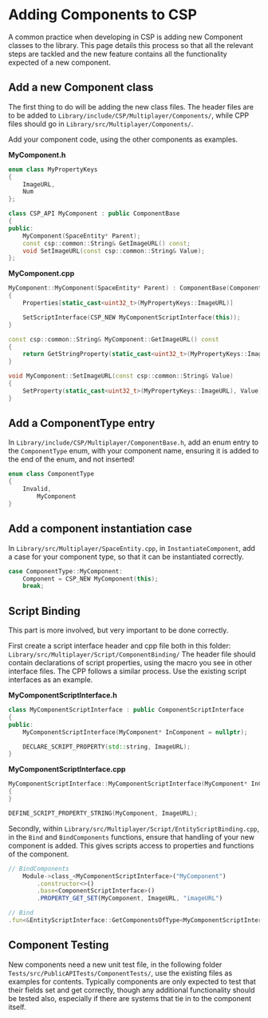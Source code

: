 # Adding Components to CSP
A common practice when developing in CSP is adding new Component classes to the library. This page details this process so that all the relevant steps are tackled and the new feature contains all the functionality expected of a new component.

## Add a new Component class
The first thing to do will be adding the new class files. The header files are to be added to `Library/include/CSP/Multiplayer/Components/`, while CPP files should go in `Library/src/Multiplayer/Components/`.

Add your component code, using the other components as examples.

**MyComponent.h**
```cpp
enum class MyPropertyKeys
{
	ImageURL,
	Num
};

class CSP_API MyComponent : public ComponentBase
{
public:
	MyComponent(SpaceEntity* Parent);
	const csp::common::String& GetImageURL() const;
	void SetImageURL(const csp::common::String& Value);
};
```

**MyComponent.cpp**
```cpp
MyComponent::MyComponent(SpaceEntity* Parent) : ComponentBase(ComponentType::MyComponent, Parent)
{
	Properties[static_cast<uint32_t>(MyPropertyKeys::ImageURL)]				= "";

	SetScriptInterface(CSP_NEW MyComponentScriptInterface(this));
}

const csp::common::String& MyComponent::GetImageURL() const
{
	return GetStringProperty(static_cast<uint32_t>(MyPropertyKeys::ImageURL));
}

void MyComponent::SetImageURL(const csp::common::String& Value)
{
	SetProperty(static_cast<uint32_t>(MyPropertyKeys::ImageURL), Value);
}
```

## Add a ComponentType entry 
In `Library/include/CSP/Multiplayer/ComponentBase.h`, add an enum entry to the `ComponentType` enum, with your component name, ensuring it is added to the end of the enum, and not inserted!

```cpp
enum class ComponentType
{
	Invalid,
        MyComponent
}
```

## Add a component instantiation case
In `Library/src/Multiplayer/SpaceEntity.cpp`, in `InstantiateComponent`, add a case for your component type, so that it can be instantiated correctly.

```cpp
case ComponentType::MyComponent:
	Component = CSP_NEW MyComponent(this);
	break;
```

## Script Binding
This part is more involved, but very important to be done correctly.

First create a script interface header and cpp file both in this folder: `Library/src/Multiplayer/Script/ComponentBinding/`
The header file should contain declarations of script properties, using the macro you see in other interface files. The CPP follows a similar process. Use the existing script interfaces as an example.

**MyComponentScriptInterface.h**
```cpp
class MyComponentScriptInterface : public ComponentScriptInterface
{
public:
	MyComponentScriptInterface(MyComponent* InComponent = nullptr);

	DECLARE_SCRIPT_PROPERTY(std::string, ImageURL);
}
```
**MyComponentScriptInterface.cpp**
```cpp
MyComponentScriptInterface::MyComponentScriptInterface(MyComponent* InComponent) : ComponentScriptInterface(InComponent)
{
}

DEFINE_SCRIPT_PROPERTY_STRING(MyComponent, ImageURL);
```

Secondly, within `Library/src/Multiplayer/Script/EntityScriptBinding.cpp`, in the `Bind` and `BindComponents` functions, ensure that handling of your new component is added. This gives scripts access to properties and functions of the component.

```js
// BindComponents
    Module->class_<MyComponentScriptInterface>("MyComponent")
		.constructor<>()
		.base<ComponentScriptInterface>()
		.PROPERTY_GET_SET(MyComponent, ImageURL, "imageURL")

// Bind
.fun<&EntityScriptInterface::GetComponentsOfType<MyComponentScriptInterface, ComponentType::MyComponent>>("getMyComponents")
```

## Component Testing
New components need a new unit test file, in the following folder `Tests/src/PublicAPITests/ComponentTests/`, use the existing files as examples for contents. Typically components are only expected to test that their fields set and get correctly, though any additional functionality should be tested also, especially if there are systems that tie in to the component itself.